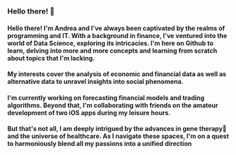 ### Hello there! 👋
#### Hello there! I'm Andrea and I've always been captivated by the realms of programming and IT. With a background in finance, I've ventured into the world of Data Science, exploring its intricacies. I'm here on Github to learn, delving into more and more concepts and learning from scratch about topics that I'm lacking.
#### My interests cover the analysis of economic and financial data as well as alternative data to unravel insights into social phenomena.
#### I'm currently working on forecasting financial models and trading algorithms. Beyond that, I'm collaborating with friends on the amateur development of two iOS apps during my leisure hours.
#### But that's not all, I am deeply intrigued by the advances in gene therapy🧬 and the universe of healthcare. As I navigate these spaces, I'm on a quest to harmoniously blend all my passions into a unified direction

<!--
**andreaconsonni26/andreaconsonni26** is a ✨ _special_ ✨ repository because its `README.md` (this file) appears on your GitHub profile.

Here are some ideas to get you started:

- 🔭 I’m currently working on ...
- 🌱 I’m currently learning ...
- 👯 I’m looking to collaborate on ...
- 🤔 I’m looking for help with ...
- 💬 Ask me about ...
- 📫 How to reach me: ...
- 😄 Pronouns: ...
- ⚡ Fun fact: ...
-->

